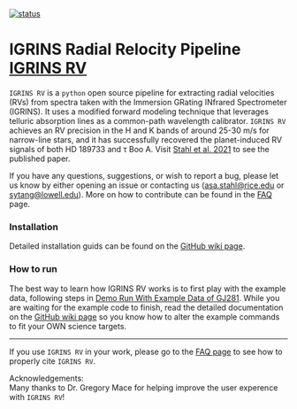[![status](https://joss.theoj.org/papers/37282917527e6c195d9dff80107388fd/status.svg)](https://joss.theoj.org/papers/37282917527e6c195d9dff80107388fd)


# IGRINS Radial Relocity Pipeline [IGRINS RV](https://github.com/shihyuntang/igrins_rv)


``IGRINS RV`` is a ``python`` open source pipeline for extracting radial velocities (RVs) from spectra taken with the Immersion GRating INfrared Spectrometer (IGRINS). It uses a modified forward modeling technique that leverages telluric absorption lines as a common-path wavelength calibrator. ``IGRINS RV`` achieves an RV precision in the H and K bands of around 25-30 m/s for narrow-line stars, and it has successfully recovered the planet-induced RV signals of both HD 189733 and &tau; Boo A. Visit [Stahl et al. 2021](https://ui.adsabs.harvard.edu/abs/2021AJ....161..283S/abstract) to see the published paper.

If you have any questions, suggestions, or wish to report a bug, please let us know by either opening an issue or contacting us (asa.stahl@rice.edu or sytang@lowell.edu).
More on how to contribute can be found in the [FAQ](https://github.com/shihyuntang/igrins_rv/wiki/FAQ#q-how-do-i-report-bugs) page.

### Installation
Detailed installation guids can be found on the [GitHub wiki page](https://github.com/shihyuntang/igrins_rv/wiki/Installation).

### How to run
The best way to learn how IGRINS RV works is to first play with the example data, following steps in [Demo Run With Example Data of GJ281](https://github.com/shihyuntang/igrins_rv/wiki/Demo-Run-With-Example-Data-of-GJ281). While you are waiting for the example code to finish, read the detailed documentation on the [GitHub wiki page](https://github.com/shihyuntang/igrins_rv/wiki) so you know how to alter the example commands to fit your OWN science targets.

***
If you use ``IGRINS RV`` in your work, please go to the [FAQ page](https://github.com/shihyuntang/igrins_rv/wiki/FAQ#q-how-do-i-properly-cite-igrins-rv) to see how to properly cite ``IGRINS RV``.

Acknowledgements:\
Many thanks to Dr. Gregory Mace for helping improve the user experence with `IGRINS RV`!
